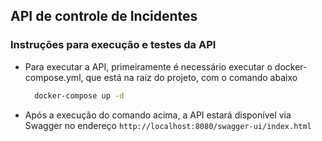 ## API de controle de Incidentes

### Instruções para execução e testes da API
- Para executar a API, primeiramente é necessário executar o docker-compose.yml, que está na raiz do projeto, com o comando abaixo
  ```bash
    docker-compose up -d
  ```
- Após a execução do comando acima, a API estará disponível via Swagger no endereço `http://localhost:8080/swagger-ui/index.html`